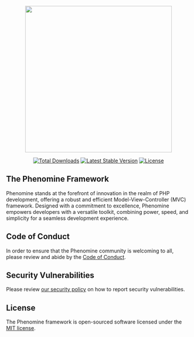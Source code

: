 
<p align="center"><a href="https://github.com/phenomine/phenomine" target="_blank"><img src="https://raw.githubusercontent.com/phenomine/framework/main/assets/phenomine_text_logo.svg" width="400"></a></p>

<p align="center">
<a href="https://packagist.org/packages/phenomine/framework"><img src="https://img.shields.io/packagist/dt/phenomine/framework" alt="Total Downloads"></a>
<a href="https://packagist.org/packages/phenomine/framework"><img src="https://img.shields.io/packagist/v/phenomine/framework" alt="Latest Stable Version"></a>
<a href="https://packagist.org/packages/phenomine/framework"><img src="https://img.shields.io/packagist/l/phenomine/framework" alt="License"></a>
</p>

## The Phenomine Framework

Phenomine stands at the forefront of innovation in the realm of PHP development, offering a robust and efficient Model-View-Controller (MVC) framework. Designed with a commitment to excellence, Phenomine empowers developers with a versatile toolkit, combining power, speed, and simplicity for a seamless development experience.


## Code of Conduct

In order to ensure that the Phenomine community is welcoming to all, please review and abide by the [Code of Conduct](CODE_OF_CONDUCT.md).

## Security Vulnerabilities

Please review [our security policy](https://github.com/phenomine/framework/security/policy) on how to report security vulnerabilities.

## License

The Phenomine framework is open-sourced software licensed under the [MIT license](LICENSE.md).
